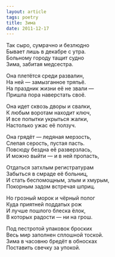 ```yaml
---
layout: article
tags: poetry
title: Зима
date: 2011-12-17
---
```


Так сыро, сумрачно и безлюдно<br>
Бывает лишь в декабре с утра.<br>
Больному городу тащит судно<br>
Зима, забитая медсестра.<br>

Она плетётся среди развалин,<br>
На ней — замызганное тряпьё.<br>
На праздник жизни её не звали —<br>
Пришла пора наверстать своё.<br>

Она идет сквозь дворы и свалки,<br>
К любым воротам находит ключ,<br>
И все попытки укрыться жалки,<br>
Настолько ужас её ползуч.<br>

Она грядёт — ледяная мерзость,<br>
Слепая серость, пустая пасть.<br>
Повсюду бездна её разверзлась,<br>
И можно выйти — и в ней пропасть,<br>

Отдаться затхлым регистратурам<br>
Забыться в смраде её больниц,<br>
И стать беспомощным, злым и хмурым,<br>
Покорным задом встречая шприц.<br>

Но грозный морок и чёрный полог<br>
Куда приятней поддатых рож<br>
И лучше пошлого блеска ёлок,<br>
В которых радости — ни на грош.<br>

Под пестротой упаковок броских<br>
Весь мир заполнен сплошной тоской.<br>
Зима в часовню бредёт в обносках<br>
Поставить свечку за упокой.
